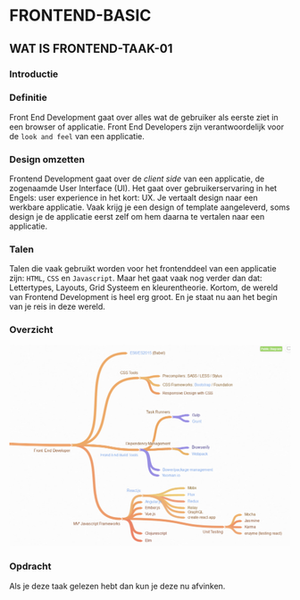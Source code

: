 # FRONTEND-BASIC

## WAT IS FRONTEND-TAAK-01

### Introductie

### Definitie

Front End Development gaat over alles wat de gebruiker als eerste ziet in een browser of applicatie. Front End Developers zijn verantwoordelijk voor de `look and feel` van een applicatie.

### Design omzetten

Frontend Development gaat over de _client side_ van een applicatie, de zogenaamde User Interface (UI). Het gaat over gebruikerservaring in het Engels: user experience in het kort: UX. Je vertaalt design naar een werkbare applicatie. Vaak krijg je een design of template aangeleverd, soms design je de applicatie eerst zelf om hem daarna te vertalen naar een applicatie.

### Talen

Talen die vaak gebruikt worden voor het frontenddeel van een applicatie zijn: `HTML`, `CSS` en `Javascript`. Maar het gaat vaak nog verder dan dat: Lettertypes, Layouts, Grid Systeem en kleurentheorie. Kortom, de wereld van Frontend Development is heel erg groot. En je staat nu aan het begin van je reis in deze wereld. 

### Overzicht

![Overzicht](images/frontend%20overview.png?raw=true)

### Opdracht

Als je deze taak gelezen hebt dan kun je deze nu afvinken.


<!--- ------------ DIT COMMENTAAR LATEN STAAN AUB ------------
------------------ ------------------------------ ------------
------------------ eagle ref:42423387
------------------ ------------------------------ ------------
------------------ DIT COMMENTAAR LATEN STAAN AUB -------- -->